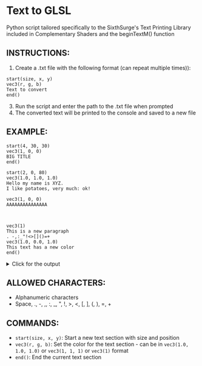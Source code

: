 # Text to GLSL
Python script tailored specifically to the SixthSurge's Text Printing Library included in Complementary Shaders and the beginTextM() function

## INSTRUCTIONS:

1. Create a .txt file with the following format (can repeat multiple times)):
```
start(size, x, y)
vec3(r, g, b)
Text to convert
end()
```
3. Run the script and enter the path to the .txt file when prompted
4. The converted text will be printed to the console and saved to a new file


## EXAMPLE:
```
start(4, 30, 30)
vec3(1, 0, 0)
BIG TITLE
end()

start(2, 0, 80)
vec3(1.0, 1.0, 1.0)
Hello my name is XYZ.
I like potatoes, very much: ok!

vec3(1, 0, 0)
AAAAAAAAAAAAAAA



vec3(1)
This is a new paragraph
. -,:_"!<>[]()=+
vec3(1.0, 0.0, 1.0)
This text has a new color
end()
```

<details><summary>Click for the output</summary>
<p>

```
beginTextM(4, vec2(30, 30));
    text.fgCol = vec4(1.0, 0.0, 0.0, 1.0);
    printString((_B, _I, _G, _space, _T, _I, _T, _L, _E));
    printLine();
endText(color.rgb);
beginTextM(2, vec2(0, 80));
    text.fgCol = vec4(1.0, 1.0, 1.0, 1.0);
    printString((_H, _e, _l, _l, _o, _space, _m, _y, _space, _n, _a, _m, _e, _space, _i, _s, _space, _X, _Y, _Z, _dot));
    printLine();
    printString((_I, _space, _l, _i, _k, _e, _space, _p, _o, _t, _a, _t, _o, _e, _s, _comma, _space, _v, _e, _r, _y, _space, _m, _u, _c, _h, _colon, _space, _o, _k, _exclm));
    printLine();
    printLine();
    text.fgCol = vec4(1.0, 0.0, 0.0, 1.0);
    printString((_A, _A, _A, _A, _A, _A, _A, _A, _A, _A, _A, _A, _A, _A, _A));
    printLine();
    printLine();
    printLine();
    printLine();
    text.fgCol = vec4(1.0, 1.0, 1.0, 1.0);
    printString((_T, _h, _i, _s, _space, _i, _s, _space, _a, _space, _n, _e, _w, _space, _p, _a, _r, _a, _g, _r, _a, _p, _h));
    printLine();
    printString((_dot, _space, _minus, _comma, _colon, _under, _quote, _exclm, _lt, _gt, _opsqr, _clsqr, _opprn, _clprn, _equal, _plus));
    printLine();
    text.fgCol = vec4(1.0, 0.0, 1.0, 1.0);
    printString((_T, _h, _i, _s, _space, _t, _e, _x, _t, _space, _h, _a, _s, _space, _a, _space, _n, _e, _w, _space, _c, _o, _l, _o, _r));
    printLine();
endText(color.rgb);
```
  
</p>
</details>


## ALLOWED CHARACTERS:
- Alphanumeric characters
- Space, ., -, ,, :, _, ", !, >, <, [, ], (, ), =, +


## COMMANDS:
- `start(size, x, y)`: Start a new text section with size and position
- `vec3(r, g, b)`: Set the color for the text section - can be in `vec3(1.0, 1.0, 1.0)` or `vec3(1, 1, 1)` or `vec3(1)` format
- `end()`: End the current text section
